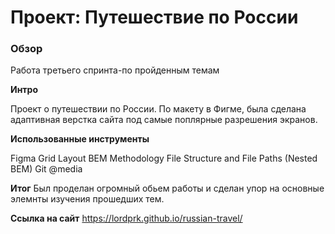 # Проект: Путешествие по России

### Обзор
Работа третьего спринта-по пройденным темам

**Интро**

Проект о путешествии по России.
По макету в Фигме, была сделана адаптивная верстка сайта под самые поплярные разрешения экранов.

**Использованные инструменты**

Figma 
Grid Layout 
BEM Methodology 
File Structure and File Paths (Nested BEM) 
Git
@media 

**Итог**
Был проделан огромный обьем работы и сделан упор на основные элемнты изучения прошедших тем.

**Ссылка на сайт**
https://lordprk.github.io/russian-travel/
